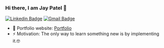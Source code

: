 ### Hi there, I am Jay Patel 👋
[![Linkedin Badge](https://img.shields.io/badge/-jay_patel-blue?style=flat-square&logo=Linkedin&logoColor=white&link=https://www.linkedin.com/in/jay-patel1999/)](https://www.linkedin.com/in/jay-patel199/)
[![Gmail Badge](https://img.shields.io/badge/-jaybharatpatel1999@gmail.com-c14438?style=flat-square&logo=Gmail&logoColor=white&link=mailto:jaybharatpatel1999@gmail.com)](mailto:jaybharatpatel1999@gmail.com) 

- 🎯 Portfolio website: [Portfolio](https://aayuvraj.github.io/)
- ⚡ Motivation: The only way to learn something new is by implementing it.🤓
<!--
**jayp-tech/jayp-tech** is a ✨ _special_ ✨ repository because its `README.md` (this file) appears on your GitHub profile.

Here are some ideas to get you started:

- 🔭 I’m currently working on ...
- 🌱 I’m currently learning ...
- 👯 I’m looking to collaborate on ...
- 🤔 I’m looking for help with ...
- 💬 Ask me about ...
- 📫 How to reach me: ...
- 😄 Pronouns: ...
- ⚡ Fun fact: ...
-->
